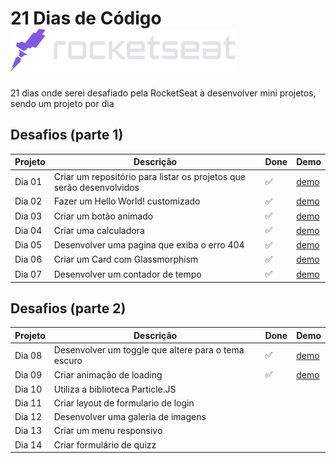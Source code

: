 # 21 Dias de Código <a href="https://www.rocketseat.com.br/"> <img src="https://github.com/william-esteves/21days-RocketSeat/blob/main/assets/rocketseat.svg"></a>

21 dias onde serei desafiado pela RocketSeat à desenvolver mini projetos, sendo um projeto por dia


## Desafios (parte 1)

| Projeto | Descrição | Done | Demo |
| --- | --- | --- | --- |
| Dia 01  | Criar um repositório para listar os projetos que serão desenvolvidos | :white_check_mark:| [demo](https://github.com/william-esteves/21days-RocketSeat)
| Dia 02  | Fazer um Hello World! customizado | :white_check_mark:| [demo](https://21days-rocket-seat-ho0ggcubt-william-esteves.vercel.app/) |
| Dia 03  | Criar um botão animado | :white_check_mark:| [demo](https://21days-rocket-seat-day003.vercel.app/) |
| Dia 04  | Criar uma calculadora | :white_check_mark: | [demo](https://21days-rocketseat-day04-calculator.vercel.app/) |
| Dia 05  | Desenvolver uma pagina que exiba o erro 404 | :white_check_mark: | [demo](https://21days-rocketseat-404error.vercel.app/) |
| Dia 06  | Criar um Card com Glassmorphism | :white_check_mark: | [demo](https://cardprofile.vercel.app/) |
| Dia 07  | Desenvolver um contador de tempo | :white_check_mark: | [demo](https://contadortempo-js.vercel.app/) |


## Desafios (parte 2)

| Projeto | Descrição | Done | Demo |
| --- | --- | --- | --- |
| Dia 08  | Desenvolver um toggle que altere para o tema escuro | :white_check_mark: | [demo](https://toggle-button.vercel.app/)
| Dia 09  | Criar animação de loading | :white_check_mark: | [demo](https://animation-loading-five.vercel.app/)
| Dia 10  | Utiliza a biblioteca Particle.JS| 
| Dia 11  | Criar layout de formulario de login | 
| Dia 12  | Desenvolver uma galeria de imagens | 
| Dia 13  | Criar um menu responsivo | 
| Dia 14  | Criar formulário de quizz | 




